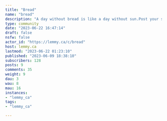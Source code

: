 ```yaml
---
title: "Bread" 
name: "bread"
description: "A day without bread is like a day without sun.Post your success, post your failures, ask questions, and share your favorite recipes!"
type: community
date: "2023-06-22 16:47:14"
draft: false
nsfw: false
actor_id: "https://lemmy.ca/c/bread"
host: lemmy.ca
lastmod: "2023-06-22 01:23:10"
published: "2023-06-09 18:38:10"
subscribers: 128
posts: 9
comments: 35
weight: 9
dau: 3
wau: 8
mau: 16
instances:
- "lemmy_ca"
tags: 
- "lemmy_ca"

---
```

